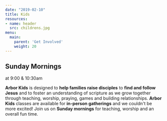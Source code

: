 ```yaml
---
date: "2019-02-10"
title: Kids
resources:
- name: header
  src: childrens.jpg
menu:
  main:
    parent: 'Get Involved'
    weight: 20
---
```


<h2 class="tight-header">Sunday Mornings</h2> at 9:00 & 10:30am

<br />

**Arbor Kids** is designed to **help families raise disciples** to **find and follow Jesus** and to foster an understanding of scripture as we grow together through teaching, worship, praying, games and building relationships.  **Arbor Kids** classes are available for **in-person gatherings** and we couldn't be more excited! Join us on **Sunday mornings** for teaching, worship and an overall fun time.

<br />
